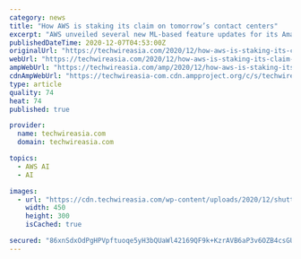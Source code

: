```yaml
---
category: news
title: "How AWS is staking its claim on tomorrow’s contact centers"
excerpt: "AWS unveiled several new ML-based feature updates for its Amazon Connect cloud contact center service that will simplify call agents workloads"
publishedDateTime: 2020-12-07T04:53:00Z
originalUrl: "https://techwireasia.com/2020/12/how-aws-is-staking-its-claim-on-tomorrows-contact-centers/"
webUrl: "https://techwireasia.com/2020/12/how-aws-is-staking-its-claim-on-tomorrows-contact-centers/"
ampWebUrl: "https://techwireasia.com/amp/2020/12/how-aws-is-staking-its-claim-on-tomorrows-contact-centers/"
cdnAmpWebUrl: "https://techwireasia-com.cdn.ampproject.org/c/s/techwireasia.com/amp/2020/12/how-aws-is-staking-its-claim-on-tomorrows-contact-centers/"
type: article
quality: 74
heat: 74
published: true

provider:
  name: techwireasia.com
  domain: techwireasia.com

topics:
  - AWS AI
  - AI

images:
  - url: "https://cdn.techwireasia.com/wp-content/uploads/2020/12/shutterstock_1626983506-450x300.jpg"
    width: 450
    height: 300
    isCached: true

secured: "86xnSdxOdPgHPVpftuoqe5yH3bQUaWl42169QF9k+KzrAVB6aP3v6OZB4csGUaOXtxbmkI4kIp94Zr7F0ccGldI7hhN22HHuiGZ4zYCtY4nzX6R4cr3VDIfnfH0CD6xcMYikhtsWEZuY1ztMFAkHvsCsWZp9rtY4PGXCltAwB/f8dPBdXDpl1nRJQIQApZdWgYm/fluWba8DcoP0mPqjPpVv0zftZSkp9/m1MdQSnlOexfkv8Lers69QPAQYjT2cmIPd7AJA+U1YfewzW9dcq92CXuHqhUPMBs5zlIIXda0+fF4LvWaUNZiFPG0gvpZBXM5GdLdY+Lzzkvo7a7iIHcUlURwwhdLm8Sfrdw83HMk=;WDNV4su2PjJo59cc8R+kTg=="
---
```


